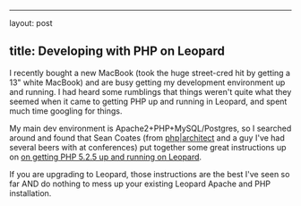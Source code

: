 <hr />

<p>layout: post</p>

<h2>title: Developing with PHP on Leopard</h2>

<p>I recently bought a new MacBook (took the huge street-cred hit by getting a 13" white MacBook) and are busy getting my development environment up and running.  I had heard some rumblings that things weren't quite what they seemed when it came to getting PHP up and running in Leopard, and spent much time googling for things.</p>

<p>
My main dev environment is Apache2+PHP+MySQL/Postgres, so I searched around and found that Sean Coates (from <a href="http://www.phparch.com">php|architect</a> and a guy I've had several beers with at conferences) put together some great instructions up on <a href="http://blog.phpdoc.info/archives/83-php-5.2.5-on-Leopard.html">on getting PHP 5.2.5 up and running on Leopard</a>.</p>

<p>
If you are upgrading to Leopard, those instructions are the best I've seen so far AND do nothing to mess up your existing Leopard Apache and PHP installation.</p>
